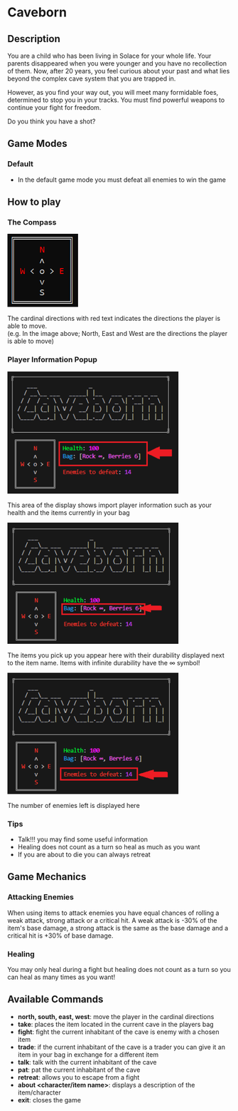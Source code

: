 # Caveborn

## Description
You are a child who has been living in Solace for your whole life. Your parents disappeared when you were younger and you have no recollection of them. Now, after 20 years, you feel curious about your past and what lies beyond the complex cave system that you are trapped in.

However, as you find your way out, you will meet many formidable foes, determined to stop you in your tracks. You must find powerful weapons to continue your fight for freedom.

Do you think you have a shot?

## Game Modes
### Default
- In the default game mode you must defeat all enemies to win the game

## How to play

### The Compass
<img src="assets\example_compass.PNG" alt="Image showing what the compass looks like in-game.">

The cardinal directions with red text indicates the directions the player is able to move.  
(e.g. In the image above; North, East and West are the directions the player is able to move)

### Player Information Popup
<img src="assets\example_display.PNG" width="385px" alt="Image showing how player information is show in-game.">   

This area of the display shows import player information such as your health and the items currently in your bag

<img src="assets\bag_example.PNG" width = "385px" alt="Image highlighting location of player bag with example items">

The items you pick up you appear here with their durability displayed next to the item name. Items with infinite durability have the ∞ symbol!

<img src="assets\enemies_to_defeat.PNG" width = "385px" alt="Image highlighting location of enemy counter">

The number of enemies left is displayed here

### Tips
- Talk!!! you may find some useful information
- Healing does not count as a turn so heal as much as you want
- If you are about to die you can always retreat

## Game Mechanics
### Attacking Enemies
When using items to attack enemies you have equal chances of rolling a weak attack, strong attack or a critical hit. A weak attack is -30% of the item's base damage, a strong attack is the same as the base damage and a critical hit is +30% of base damage.

### Healing
You may only heal during a fight but healing does not count as a turn so you can heal as many times as you want!

## Available Commands
* __north, south, east, west__: move the player in the cardinal directions
* __take__: places the item located in the current cave in the players bag
* __fight__: fight the current inhabitant of the cave is enemy with a chosen item
* __trade__: if the current inhabitant of the cave is a trader you can give it an item in your bag in exchange for a different item
* __talk__: talk with the current inhabitant of the cave
* __pat__: pat the current inhabitant of the cave
* __retreat__: allows you to escape from a fight
* __about <character/item name>__: displays a description of the item/character
* __exit__: closes the game
